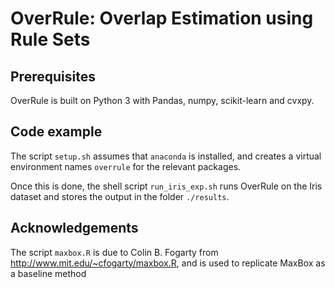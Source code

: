# OverRule: Overlap Estimation using Rule Sets

## Prerequisites

OverRule is built on Python 3 with Pandas, numpy, scikit-learn and cvxpy.

## Code example

The script `setup.sh` assumes that `anaconda` is installed, and creates a virtual environment names `overrule` for the relevant packages.

Once this is done, the shell script `run_iris_exp.sh` runs OverRule on the Iris dataset and stores the output in the folder `./results`.

## Acknowledgements

The script `maxbox.R` is due to Colin B. Fogarty from http://www.mit.edu/~cfogarty/maxbox.R, and is used to replicate MaxBox as a baseline method
